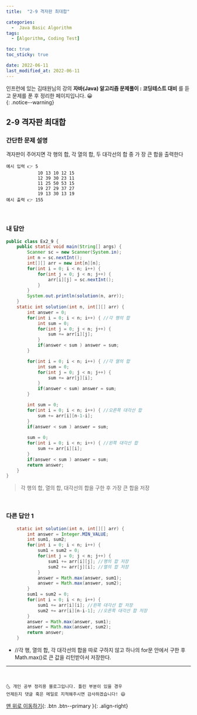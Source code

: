 ```yaml
---
title:  "2-9 격자판 최대합" 

categories:
  -  Java Basic Algorithm
tags:
  - [Algorithm, Coding Test]

toc: true
toc_sticky: true

date: 2022-06-11
last_modified_at: 2022-06-11
---
```


인프런에 있는 김태원님의 강의 **자바(Java) 알고리즘 문제풀이 : 코딩테스트 대비** 를 듣고 문제를 푼 후 정리한 페이지입니다. 😀  
{: .notice--warning}

## 2-9 격자판 최대합

### 간단한 문제 설명


격자판이 주어지면 각 행의 합, 각 열의 합, 두 대각선의 합 중 가 장 큰 합을 출력한다
```
예시 입력 👉 5
			10 13 10 12 15
			12 39 30 23 11
			11 25 50 53 15
			19 27 29 37 27
			19 13 30 13 19
예시 출력 👉 155
```

<br>

### 내 답안


```java
public class Ex2_9 {
	public static void main(String[] args) {
		Scanner sc = new Scanner(System.in);
		int n = sc.nextInt();
		int[][] arr = new int[n][n];
		for(int i = 0; i < n; i++) {
			for(int j = 0; j < n; j++) {
				arr[i][j] = sc.nextInt();
			}
		}
		System.out.println(solution(n, arr));
	}
	static int solution(int n, int[][] arr) {
		int answer = 0;
		for(int i = 0; i < n; i++) { //각 행의 합
			int sum = 0;
			for(int j = 0; j < n; j++) {
				sum += arr[i][j];
			}
			if(answer < sum ) answer = sum;
		}

		for(int i = 0; i < n; i++) { //각 열의 합
			int sum = 0;
			for(int j = 0; j < n; j++) {
				sum += arr[j][i];
			}
			if(answer < sum) answer = sum;
		}

		int sum = 0;
		for(int i = 0; i < n; i++) { //오른쪽 대각선 합
			sum += arr[i][n-1-i];
		}
		if(answer < sum ) answer = sum;
		
		sum = 0;
		for(int i = 0; i < n; i++) { //왼쪽 대각선 합
			sum += arr[i][i]; 
		}
		if(answer < sum ) answer = sum;
		return answer;
	}
}

```
  > 각 행의 합, 열의 합, 대각선의 합을 구한 후 가장 큰 합을 저장 

<br>

### 다른 답안 1

```java
	static int solution(int n, int[][] arr) {
		int answer = Integer.MIN_VALUE;
		int sum1, sum2;
		for(int i = 0; i < n; i++) {
			sum1 = sum2 = 0;
			for(int j = 0; j < n; j++) {
				sum1 += arr[i][j]; //행의 합 저장
				sum2 += arr[j][i]; //열의 합 저장
			}
			answer = Math.max(answer, sum1);
			answer = Math.max(answer, sum2);
		}
		sum1 = sum2 = 0;
		for(int i = 0; i < n; i++) {
			sum1 += arr[i][i]; //왼쪽 대각선 합 저장
			sum2 += arr[i][n-i-1]; //오른쪽 대각선 합 저장
		}
		answer = Math.max(answer, sum1);
		answer = Math.max(answer, sum2);
		return answer;
	}

```
- //각 행, 열의 합, 각 대각선의 합을 따로 구하지 않고 하나의 for문 안에서 구한 후<br> Math.max()로 큰 값을 리턴받아서 저장한다.


***
<br>

    🌜 개인 공부 정리용 블로그입니다. 틀린 부분이 있을 경우 
    언제든지 댓글 혹은 메일로 지적해주시면 감사하겠습니다! 😄

[맨 위로 이동하기](#){: .btn .btn--primary }{: .align-right}